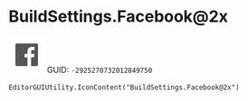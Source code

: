 # BuildSettings.Facebook@2x
![](/img/BuildSettings.Facebook@2x.png)
GUID: `-2925270732012849750`
```
EditorGUIUtility.IconContent("BuildSettings.Facebook@2x")
```
